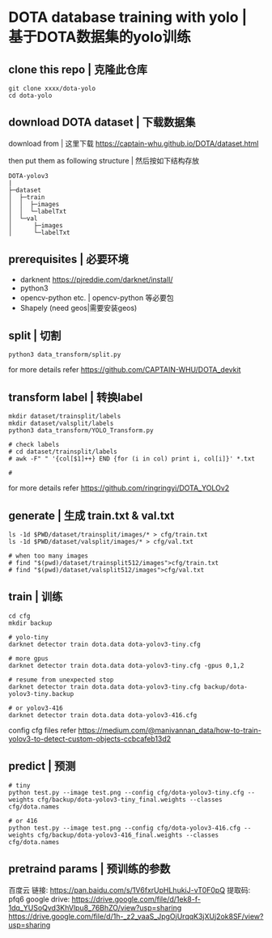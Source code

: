 # DOTA database training with yolo | 基于DOTA数据集的yolo训练


## clone this repo | 克隆此仓库

```
git clone xxxx/dota-yolo
cd dota-yolo
```

## download DOTA dataset | 下载数据集

download from | 这里下载 https://captain-whu.github.io/DOTA/dataset.html

then put them as following structure | 然后按如下结构存放

```
DOTA-yolov3
|
├─dataset
│  ├─train
│  │  ├─images
│  │  └─labelTxt
│  └─val
│      ├─images
│      └─labelTxt
```

## prerequisites | 必要环境

- darknent https://pjreddie.com/darknet/install/
- python3
- opencv-python etc. | opencv-python 等必要包
- Shapely (need geos|需要安装geos)

## split | 切割

```
python3 data_transform/split.py
```

for more details refer https://github.com/CAPTAIN-WHU/DOTA_devkit

## transform label | 转换label

```
mkdir dataset/trainsplit/labels
mkdir dataset/valsplit/labels
python3 data_transform/YOLO_Transform.py

# check labels
# cd dataset/trainsplit/labels
# awk -F" " '{col[$1]++} END {for (i in col) print i, col[i]}' *.txt

# 

```

for more details refer https://github.com/ringringyi/DOTA_YOLOv2

## generate | 生成 train.txt & val.txt

```
ls -1d $PWD/dataset/trainsplit/images/* > cfg/train.txt
ls -1d $PWD/dataset/valsplit/images/* > cfg/val.txt

# when too many images
# find "$(pwd)/dataset/trainsplit512/images">cfg/train.txt
# find "$(pwd)/dataset/valsplit512/images">cfg/val.txt
```

## train | 训练

```
cd cfg
mkdir backup

# yolo-tiny
darknet detector train dota.data dota-yolov3-tiny.cfg 

# more gpus
darknet detector train dota.data dota-yolov3-tiny.cfg -gpus 0,1,2

# resume from unexpected stop
darknet detector train dota.data dota-yolov3-tiny.cfg backup/dota-yolov3-tiny.backup

# or yolov3-416
darknet detector train dota.data dota-yolov3-416.cfg 
```

config cfg files refer https://medium.com/@manivannan_data/how-to-train-yolov3-to-detect-custom-objects-ccbcafeb13d2

## predict | 预测

```
# tiny
python test.py --image test.png --config cfg/dota-yolov3-tiny.cfg --weights cfg/backup/dota-yolov3-tiny_final.weights --classes cfg/dota.names

# or 416
python test.py --image test.png --config cfg/dota-yolov3-416.cfg --weights cfg/backup/dota-yolov3-416_final.weights --classes cfg/dota.names

```

## pretraind params | 预训练的参数

百度云 链接: https://pan.baidu.com/s/1V6fxrUpHLhukiJ-vT0F0pQ 提取码: pfq6
google drive: https://drive.google.com/file/d/1ek8-f-1dq_YUSoQvd3KhVlpu8_76BhZO/view?usp=sharing
https://drive.google.com/file/d/1h-_z2_vaaS_JpgOjUrqqK3jXUj2ok8SF/view?usp=sharing
